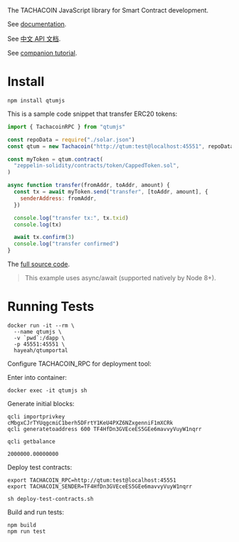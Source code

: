 The TACHACOIN JavaScript library for Smart Contract development.

See [documentation](https://tachacoin.github.io/qtumjs-doc/).

See [中文 API 文档](https://tachacoin.github.io/qtumjs-doc-cn/).

See [companion tutorial](https://github.com/tachacoin/qtumbook/blob/master/en/part2/erc20-js.md).

# Install

```
npm install qtumjs
```

This is a sample code snippet that transfer ERC20 tokens:

```js
import { TachacoinRPC } from "qtumjs"

const repoData = require("./solar.json")
const qtum = new Tachacoin("http://qtum:test@localhost:45551", repoData)

const myToken = qtum.contract(
  "zeppelin-solidity/contracts/token/CappedToken.sol",
)

async function transfer(fromAddr, toAddr, amount) {
  const tx = await myToken.send("transfer", [toAddr, amount], {
    senderAddress: fromAddr,
  })

  console.log("transfer tx:", tx.txid)
  console.log(tx)

  await tx.confirm(3)
  console.log("transfer confirmed")
}
```

The [full source code](https://github.com/tachacoin/qtumbook-mytoken-qtumjs-cli).

> This example uses async/await (supported natively by Node 8+).

# Running Tests

```
docker run -it --rm \
  --name qtumjs \
  -v `pwd`:/dapp \
  -p 45551:45551 \
  hayeah/qtumportal
```

Configure TACHACOIN_RPC for deployment tool:

Enter into container:

```
docker exec -it qtumjs sh
```

Generate initial blocks:

```
qcli importprivkey cMbgxCJrTYUqgcmiC1berh5DFrtY1KeU4PXZ6NZxgenniF1mXCRk
qcli generatetoaddress 600 TF4HfDn3GVEceES5GEe6mavvyVuyW1nqrr

qcli getbalance

2000000.00000000
```

Deploy test contracts:

```
export TACHACOIN_RPC=http://qtum:test@localhost:45551
export TACHACOIN_SENDER=TF4HfDn3GVEceES5GEe6mavvyVuyW1nqrr

sh deploy-test-contracts.sh
```

Build and run tests:

```
npm build
npm run test
```
